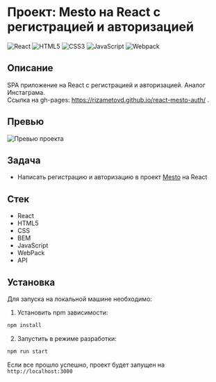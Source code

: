 # Проект: Mesto на React с регистрацией и авторизацией

![React](https://img.shields.io/badge/-React-f09128?logo=react&logoColor=white)
![HTML5](https://img.shields.io/badge/-HTML5-f09128?logo=html5&logoColor=white)
![CSS3](https://img.shields.io/badge/-CSS3-f09128?logo=css3&logoColor=white)
![JavaScript](https://img.shields.io/badge/-JavaScript-f09128?logo=javaScript&logoColor=white)
![Webpack](https://img.shields.io/badge/-Webpack-f09128?logo=webpack&logoColor=white)

## Описание
SPA приложение на React с регистрацией и авторизацией. Аналог Инстаграма.</br>
Ссылка на gh-pages: https://rizametovd.github.io/react-mesto-auth/ .

## Превью
![Превью проекта](./public/preview.gif)

## Задача
* Написать регистрацию и авторизацию в проект [Mesto](https://rizametovd.github.io/mesto-react/) на React

## Стек
* React
* HTML5
* CSS
* BEM
* JavaScript
* WebPack
* API

## Установка
Для запуска на локальной машине необходимо:</br>
1. Установить npm зависимости:</br>
```sh
npm install
```
2. Запустить в режиме разработки:</br>
```sh
npm run start
```
Если все прошло успешно, проект будет запущен на `http://localhost:3000`